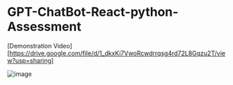# GPT-ChatBot-React-python-Assessment

[Demonstration Video][https://drive.google.com/file/d/1_dkxKi7VwoRcwdrrqsg4rd72L8Gqzu2T/view?usp=sharing]
 
![image](https://github.com/AnuragRoque/GPT-ChatBot-React-python-Assessment/assets/41073466/e4cff726-77d2-4a71-b5e4-5daaa4ec7409)
